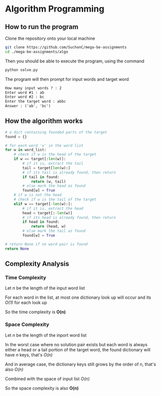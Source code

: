 # Algorithm Programming

## How to run the program

Clone the repository onto your local machine

```sh
git clone https://github.com/SuchonC/mega-be-assignments
cd ./mega-be-assignments/algo
```

Then you should be able to execute the program, using the command

```sh
python solve.py
```

The program will then prompt for input words and target word

```txt
How many input words ? : 2   
Enter word #1 : ab
Enter word #2 : bc
Enter the target word : abbc
Answer : ('ab', 'bc')
```

## How the algorithm works

```python
# a dict containing founded parts of the target
found = {}

# for each word 'w' in the word list
for w in word_list:
    # check if w is the head of the target
    if w == target[:len(w)]:
        # if it is, extract the tail
        tail = target[len(w):]
        # if its tail is already found, then return
        if tail in found:
            return (w, tail)
        # else mark the head as found
        found[w] = True
    # if w is not the head
    # check if w is the tail of the target
    elif w == target[-len(w):]:
        # if it is, extract the head
        head = target[:-len(w)]
        # if its head is already found, then return
        if head in found:
            return (head, w)
        # else mark the tail as found
        found[w] = True

# return None if no word pair is found
return None
```

## Complexity Analysis

### Time Complexity

Let _n_ be the length of the input word list

For each word in the list, at most one dictionary look up will occur and its _O(1)_ for each look up

So the time complexity is **O(n)**

### Space Complexity

Let _n_ be the length of the inport word list

In the worst case where no solution pair exists but each word is always either a head or a tail portion of the target word, the found dictionary will have _n_ keys, that's _O(n)_

And in average case, the dictionary keys still grows by the order of n, that's also _O(n)_

Combined with the space of input list _O(n)_

So the space complexity is also **O(n)**

